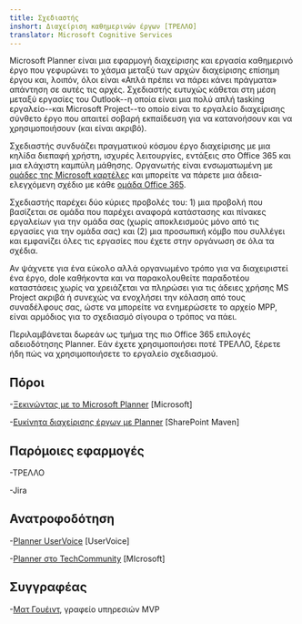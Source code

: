 ```yaml
---
title: Σχεδιαστής
inshort: Διαχείριση καθημερινών έργων [ΤΡΕΛΛΟ]
translator: Microsoft Cognitive Services
---
```



Microsoft Planner είναι μια εφαρμογή διαχείρισης και εργασία καθημερινό έργο που γεφυρώνει το χάσμα μεταξύ των αρχών διαχείρισης επίσημη έργου και, λοιπόν, όλοι είναι «Απλά πρέπει να πάρει κάνει πράγματα» απάντηση σε αυτές τις αρχές. Σχεδιαστής ευτυχώς κάθεται στη μέση μεταξύ εργασίες του Outlook--η οποία είναι μια πολύ απλή tasking εργαλείο--και Microsoft Project--το οποίο είναι το εργαλείο διαχείρισης σύνθετο έργο που απαιτεί σοβαρή εκπαίδευση για να κατανοήσουν και να χρησιμοποιήσουν (και είναι ακριβό). 

Σχεδιαστής συνδυάζει πραγματικού κόσμου έργο διαχείρισης με μια κηλίδα διεπαφή χρήστη, ισχυρές λειτουργίες, εντάξεις στο Office 365 και μια ελάχιστη καμπύλη μάθησης. Οργανωτής είναι ενσωματωμένη με [ομάδες της Microsoft καρτέλες](https://blogs.technet.microsoft.com/skypehybridguy/2017/08/30/microsoft-teams-using-planner-to-stay-organized/) και μπορείτε να πάρετε μια άδεια-ελεγχόμενη σχέδιο με κάθε [ομάδα Office 365](http://icsh.pt/O365groups).

Σχεδιαστής παρέχει δύο κύριες προβολές του: 1) μια προβολή που βασίζεται σε ομάδα που παρέχει αναφορά κατάστασης και πίνακες εργαλείων για την ομάδα σας (χωρίς αποκλεισμούς μόνο από τις εργασίες για την ομάδα σας) και (2) μια προσωπική κόμβο που συλλέγει και εμφανίζει όλες τις εργασίες που έχετε στην οργάνωση σε όλα τα σχέδια.

Αν ψάχνετε για ένα εύκολο αλλά οργανωμένο τρόπο για να διαχειριστεί ένα έργο, dole καθήκοντα και να παρακολουθείτε παραδοτέου καταστάσεις χωρίς να χρειάζεται να πληρώσει για τις άδειες χρήσης MS Project ακριβά ή συνεχώς να ενοχλήσει την κόλαση από τους συναδέλφους σας, ώστε να μπορείτε να ενημερώσετε το αρχείο MPP, είναι αρμόδιος για το σχεδιασμό σίγουρα ο τρόπος να πάει.

Περιλαμβάνεται δωρεάν ως τμήμα της πιο Office 365 επιλογές αδειοδότησης Planner. Εάν έχετε χρησιμοποιήσει ποτέ ΤΡΕΛΛΟ, ξέρετε ήδη πώς να χρησιμοποιήσετε το εργαλείο σχεδιασμού.

Πόροι
---------

-[Ξεκινώντας με το Microsoft Planner](https://support.office.com/en-us/article/Microsoft-Planner-help-4a9a13c6-3adf-4a60-a6fc-15c0b15e16fc?ui=en-US&rs=en-US&ad=US)
    \[Microsoft\]

-[Ευκίνητα διαχείρισης έργων με Planner](https://sharepointmaven.com/how-to-use-microsoft-planner-for-agile-and-scrum-projects/)
    \[SharePoint Maven\]

Παρόμοιες εφαρμογές
--------------------

-ΤΡΕΛΛΟ

-Jira

Ανατροφοδότηση
---------

-[Planner UserVoice](https://planner.uservoice.com/forums/330525-microsoft-planner-feedback-forum)
    \[UserVoice\]

-[Planner στο TechCommunity](https://techcommunity.microsoft.com/t5/Planner/ct-p/Planner)
    \[MIcrosoft\]

Συγγραφέας
---------

-[Ματ Γουέιντ](https://www.linkedin.com/in/thatmattwade/), γραφείο υπηρεσιών MVP


